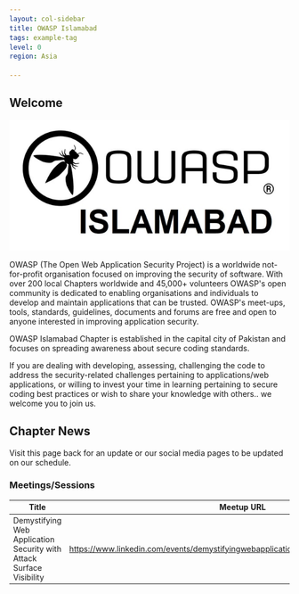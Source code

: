 ```yaml
---
layout: col-sidebar
title: OWASP Islamabad
tags: example-tag
level: 0
region: Asia

---
```



## Welcome

<img src="assets/images/owasp-islamabad-2.jpg"/>

OWASP (The Open Web Application Security Project) is a worldwide not-for-profit organisation focused on improving the security of software. With over 200 local Chapters worldwide and 45,000+ volunteers OWASP's open community is dedicated to enabling organisations and individuals to develop and maintain applications that can be trusted. OWASP's meet-ups, tools, standards, guidelines, documents and forums are free and open to anyone interested in improving application security.

OWASP Islamabad Chapter is established in the capital city of Pakistan and focuses on spreading awareness about secure coding standards. 

If you are dealing with developing, assessing, challenging the code to address the security-related challenges pertaining to applications/web applications, or willing to invest your time in learning pertaining to secure coding best practices or wish to share your knowledge with others.. we welcome you to join us.

## Chapter News

Visit this page back for an update or our social media pages to be updated on our schedule.


### Meetings/Sessions

| Title | Meetup URL | Date |
| --- | --- | --- |
| Demystifying Web Application Security with Attack Surface Visibility | <https://www.linkedin.com/events/demystifyingwebapplicationsecur6826138865904975872/> | 9th August, 2021 (2:00 PM PST) |

